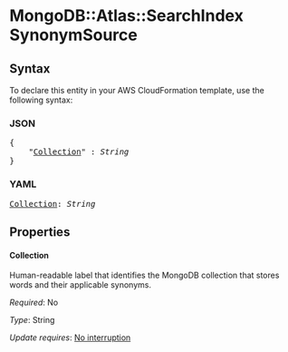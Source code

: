 # MongoDB::Atlas::SearchIndex SynonymSource

## Syntax

To declare this entity in your AWS CloudFormation template, use the following syntax:

### JSON

<pre>
{
    "<a href="#collection" title="Collection">Collection</a>" : <i>String</i>
}
</pre>

### YAML

<pre>
<a href="#collection" title="Collection">Collection</a>: <i>String</i>
</pre>

## Properties

#### Collection

Human-readable label that identifies the MongoDB collection that stores words and their applicable synonyms.

_Required_: No

_Type_: String

_Update requires_: [No interruption](https://docs.aws.amazon.com/AWSCloudFormation/latest/UserGuide/using-cfn-updating-stacks-update-behaviors.html#update-no-interrupt)

